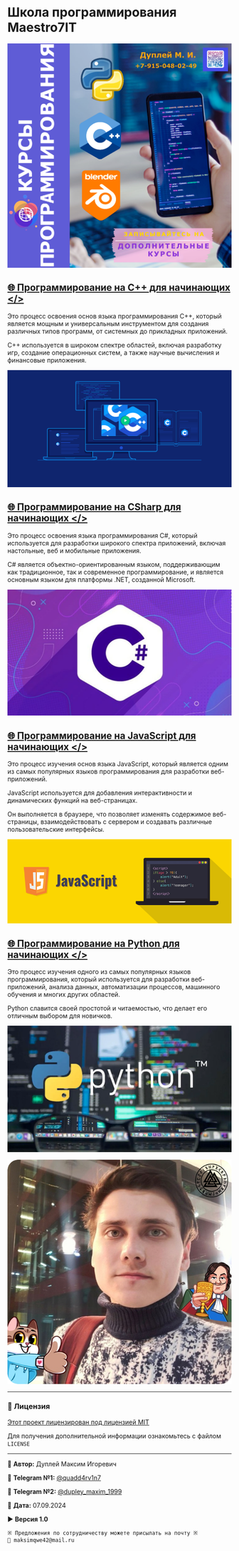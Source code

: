 # Школа программирования Maestro7IT

<!-- ![maestro7it](img/logo_maestro7it.jpg) -->

![courses_booklet](img/courses_booklet.png)

## [🌐 Программирование на С++ для начинающих </>](https://github.com/QuadDarv1ne/maestro7it_education/tree/main/c_plus_plus)

Это процесс освоения основ языка программирования C++, который является мощным и универсальным инструментом для создания различных типов программ, от системных до прикладных приложений.

C++ используется в широком спектре областей, включая разработку игр, создание операционных систем, а также научные вычисления и финансовые приложения.

![c_plus_plus](img/c_plus_plus.png)

## [🌐 Программирование на СSharp для начинающих </>](https://github.com/QuadDarv1ne/maestro7it_education/tree/main/c_sharp)

Это процесс освоения языка программирования C#, который используется для разработки широкого спектра приложений, включая настольные, веб и мобильные приложения.

C# является объектно-ориентированным языком, поддерживающим как традиционное, так и современное программирование, и является основным языком для платформы .NET, созданной Microsoft.

![c_sharp](img/c_sharp.png)

## [🌐 Программирование на JavaScript для начинающих </>](https://github.com/QuadDarv1ne/maestro7it_education/tree/main/javascript)

Это процесс изучения основ языка JavaScript, который является одним из самых популярных языков программирования для разработки веб-приложений.

JavaScript используется для добавления интерактивности и динамических функций на веб-страницах.

Он выполняется в браузере, что позволяет изменять содержимое веб-страницы, взаимодействовать с сервером и создавать различные пользовательские интерфейсы.

![javascript](img/javascript.png)

## [🌐 Программирование на Python для начинающих </>](https://github.com/QuadDarv1ne/maestro7it_education/tree/main/python)

Это процесс изучения одного из самых популярных языков программирования, который используется для разработки веб-приложений, анализа данных, автоматизации процессов, машинного обучения и многих других областей.

Python славится своей простотой и читаемостью, что делает его отличным выбором для новичков.

![python](img/python.png)

![dupley_maxim_igorevich](img/DupleyMI.jpg)

---

### 📄 Лицензия

[Этот проект лицензирован под лицензией MIT](LICENCE)

Для получения дополнительной информации ознакомьтесь с файлом `LICENSE`

---

💼 **Автор:** Дуплей Максим Игоревич

📲 **Telegram №1:** [@quadd4rv1n7](https://t.me/quadd4rv1n7)

📲 **Telegram №2:** [@dupley_maxim_1999](https://t.me/dupley_maxim_1999)

📅 **Дата:** 07.09.2024

▶️ **Версия 1.0**

```textline
※ Предложения по сотрудничеству можете присылать на почту ※
📧 maksimqwe42@mail.ru
```
